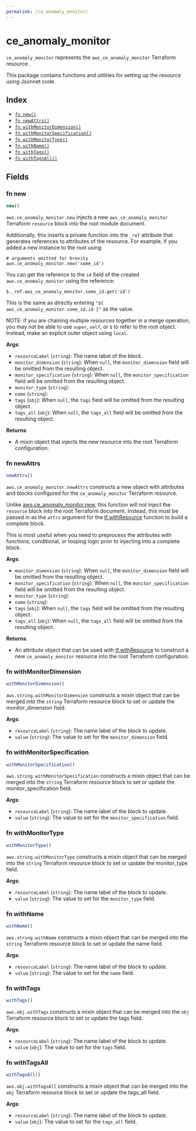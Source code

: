 ```yaml
---
permalink: /ce_anomaly_monitor/
---
```


# ce_anomaly_monitor

`ce_anomaly_monitor` represents the `aws_ce_anomaly_monitor` Terraform resource.



This package contains functions and utilities for setting up the resource using Jsonnet code.


## Index

* [`fn new()`](#fn-new)
* [`fn newAttrs()`](#fn-newattrs)
* [`fn withMonitorDimension()`](#fn-withmonitordimension)
* [`fn withMonitorSpecification()`](#fn-withmonitorspecification)
* [`fn withMonitorType()`](#fn-withmonitortype)
* [`fn withName()`](#fn-withname)
* [`fn withTags()`](#fn-withtags)
* [`fn withTagsAll()`](#fn-withtagsall)

## Fields

### fn new

```ts
new()
```


`aws.ce_anomaly_monitor.new` injects a new `aws_ce_anomaly_monitor` Terraform `resource`
block into the root module document.

Additionally, this inserts a private function into the `_ref` attribute that generates references to attributes of the
resource. For example, if you added a new instance to the root using:

    # arguments omitted for brevity
    aws.ce_anomaly_monitor.new('some_id')

You can get the reference to the `id` field of the created `aws.ce_anomaly_monitor` using the reference:

    $._ref.aws_ce_anomaly_monitor.some_id.get('id')

This is the same as directly entering `"${ aws_ce_anomaly_monitor.some_id.id }"` as the value.

NOTE: if you are chaining multiple resources together in a merge operation, you may not be able to use `super`, `self`,
or `$` to refer to the root object. Instead, make an explicit outer object using `local`.

**Args**:
  - `resourceLabel` (`string`): The name label of the block.
  - `monitor_dimension` (`string`):  When `null`, the `monitor_dimension` field will be omitted from the resulting object.
  - `monitor_specification` (`string`):  When `null`, the `monitor_specification` field will be omitted from the resulting object.
  - `monitor_type` (`string`): 
  - `name` (`string`): 
  - `tags` (`obj`):  When `null`, the `tags` field will be omitted from the resulting object.
  - `tags_all` (`obj`):  When `null`, the `tags_all` field will be omitted from the resulting object.

**Returns**:
- A mixin object that injects the new resource into the root Terraform configuration.


### fn newAttrs

```ts
newAttrs()
```


`aws.ce_anomaly_monitor.newAttrs` constructs a new object with attributes and blocks configured for the `ce_anomaly_monitor`
Terraform resource.

Unlike [aws.ce_anomaly_monitor.new](#fn-ceanomalymonitornew), this function will not inject the `resource`
block into the root Terraform document. Instead, this must be passed in as the `attrs` argument for the
[tf.withResource](https://github.com/tf-libsonnet/core/tree/main/docs#fn-withresource) function to build a complete block.

This is most useful when you need to preprocess the attributes with functions, conditional, or looping logic prior to
injecting into a complete block.

**Args**:
  - `monitor_dimension` (`string`):  When `null`, the `monitor_dimension` field will be omitted from the resulting object.
  - `monitor_specification` (`string`):  When `null`, the `monitor_specification` field will be omitted from the resulting object.
  - `monitor_type` (`string`): 
  - `name` (`string`): 
  - `tags` (`obj`):  When `null`, the `tags` field will be omitted from the resulting object.
  - `tags_all` (`obj`):  When `null`, the `tags_all` field will be omitted from the resulting object.

**Returns**:
  - An attribute object that can be used with [tf.withResource](https://github.com/tf-libsonnet/core/tree/main/docs#fn-withresource) to construct a new `ce_anomaly_monitor` resource into the root Terraform configuration.


### fn withMonitorDimension

```ts
withMonitorDimension()
```

`aws.string.withMonitorDimension` constructs a mixin object that can be merged into the `string`
Terraform resource block to set or update the monitor_dimension field.



**Args**:
  - `resourceLabel` (`string`): The name label of the block to update.
  - `value` (`string`): The value to set for the `monitor_dimension` field.


### fn withMonitorSpecification

```ts
withMonitorSpecification()
```

`aws.string.withMonitorSpecification` constructs a mixin object that can be merged into the `string`
Terraform resource block to set or update the monitor_specification field.



**Args**:
  - `resourceLabel` (`string`): The name label of the block to update.
  - `value` (`string`): The value to set for the `monitor_specification` field.


### fn withMonitorType

```ts
withMonitorType()
```

`aws.string.withMonitorType` constructs a mixin object that can be merged into the `string`
Terraform resource block to set or update the monitor_type field.



**Args**:
  - `resourceLabel` (`string`): The name label of the block to update.
  - `value` (`string`): The value to set for the `monitor_type` field.


### fn withName

```ts
withName()
```

`aws.string.withName` constructs a mixin object that can be merged into the `string`
Terraform resource block to set or update the name field.



**Args**:
  - `resourceLabel` (`string`): The name label of the block to update.
  - `value` (`string`): The value to set for the `name` field.


### fn withTags

```ts
withTags()
```

`aws.obj.withTags` constructs a mixin object that can be merged into the `obj`
Terraform resource block to set or update the tags field.



**Args**:
  - `resourceLabel` (`string`): The name label of the block to update.
  - `value` (`obj`): The value to set for the `tags` field.


### fn withTagsAll

```ts
withTagsAll()
```

`aws.obj.withTagsAll` constructs a mixin object that can be merged into the `obj`
Terraform resource block to set or update the tags_all field.



**Args**:
  - `resourceLabel` (`string`): The name label of the block to update.
  - `value` (`obj`): The value to set for the `tags_all` field.

